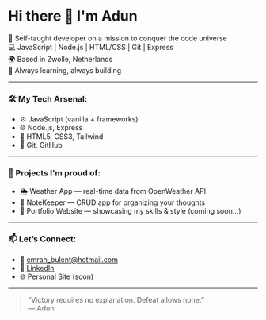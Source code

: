 # Hi there 👋 I'm Adun

🚀 Self-taught developer on a mission to conquer the code universe  
💻 JavaScript | Node.js | HTML/CSS | Git | Express  
🌍 Based in Zwolle, Netherlands  
🧠 Always learning, always building  

---

### 🛠️ My Tech Arsenal:
- ⚙️ JavaScript (vanilla + frameworks)
- 🌐 Node.js, Express
- 🎨 HTML5, CSS3, Tailwind
- 🧰 Git, GitHub

---

### 🔨 Projects I'm proud of:
- 🌦️ Weather App — real-time data from OpenWeather API
- 📓 NoteKeeper — CRUD app for organizing your thoughts
- 💼 Portfolio Website — showcasing my skills & style (coming soon...)

---

### 📫 Let’s Connect:
- 📧 emrah_bulent@hotmail.com  
- 💼 [LinkedIn](https://linkedin.com/in/adunaiur)  
- 🌐 Personal Site (soon)

---

> “Victory requires no explanation. Defeat allows none.”  
> — Adun

